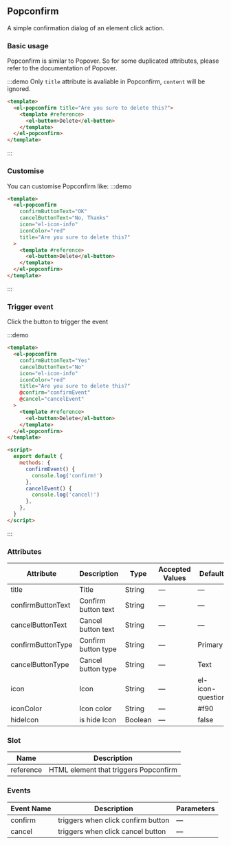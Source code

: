 ## Popconfirm

A simple confirmation dialog of an element click action.

### Basic usage

Popconfirm is similar to Popover. So for some duplicated attributes, please refer to the documentation of Popover.

:::demo Only `title` attribute is avaliable in Popconfirm, `content` will be ignored.

```html
<template>
  <el-popconfirm title="Are you sure to delete this?">
    <template #reference>
      <el-button>Delete</el-button>
    </template>
  </el-popconfirm>
</template>
```

:::

### Customise

You can customise Popconfirm like:
:::demo

```html
<template>
  <el-popconfirm
    confirmButtonText="OK"
    cancelButtonText="No, Thanks"
    icon="el-icon-info"
    iconColor="red"
    title="Are you sure to delete this?"
  >
    <template #reference>
      <el-button>Delete</el-button>
    </template>
  </el-popconfirm>
</template>
```

:::

### Trigger event

Click the button to trigger the event

:::demo

```html
<template>
  <el-popconfirm
    confirmButtonText="Yes"
    cancelButtonText="No"
    icon="el-icon-info"
    iconColor="red"
    title="Are you sure to delete this?"
    @confirm="confirmEvent"
    @cancel="cancelEvent"
  >
    <template #reference>
      <el-button>Delete</el-button>
    </template>
  </el-popconfirm>
</template>

<script>
  export default {
    methods: {
      confirmEvent() {
        console.log('confirm!')
      },
      cancelEvent() {
        console.log('cancel!')
      },
    },
  }
</script>
```

:::

### Attributes

| Attribute         | Description         | Type    | Accepted Values | Default          |
| ----------------- | ------------------- | ------- | --------------- | ---------------- |
| title             | Title               | String  | —               | —                |
| confirmButtonText | Confirm button text | String  | —               | —                |
| cancelButtonText  | Cancel button text  | String  | —               | —                |
| confirmButtonType | Confirm button type | String  | —               | Primary          |
| cancelButtonType  | Cancel button type  | String  | —               | Text             |
| icon              | Icon                | String  | —               | el-icon-question |
| iconColor         | Icon color          | String  | —               | #f90             |
| hideIcon          | is hide Icon        | Boolean | —               | false            |

### Slot

| Name      | Description                           |
| --------- | ------------------------------------- |
| reference | HTML element that triggers Popconfirm |

### Events

| Event Name | Description                        | Parameters |
| ---------- | ---------------------------------- | ---------- |
| confirm    | triggers when click confirm button | —          |
| cancel     | triggers when click cancel button  | —          |
